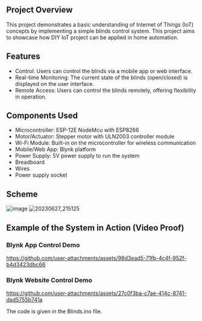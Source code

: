 ## Project Overview
This project demonstrates a basic understanding of Internet of Things (IoT) concepts by implementing a simple blinds control system. This project aims to showcase how DIY IoT project can be applied in home automation.

## Features
- Control: Users can control the blinds via a mobile app or web interface.
- Real-time Monitoring: The current state of the blinds (open/closed) is displayed on the user interface.
- Remote Access: Users can control the blinds remotely, offering flexibility in operation.
  
## Components Used
- Microcontroller: ESP-12E NodeMcu with ESP8266
- Motor/Actuator: Stepper motor with ULN2003 controller module
- Wi-Fi Module: Built-in on the microcontroller for wireless communication
- Mobile/Web App: Blynk platform
- Power Supply: 5V power supply to run the system
- Breadboard
- Wires
- Power supply socket

## Scheme
![image](https://github.com/user-attachments/assets/3d00d218-62ac-4712-96e7-e9ee9bc10d38)
![20230627_215125](https://github.com/user-attachments/assets/4feb4fcf-35ae-4eec-84e2-e24bcfbe6c19)

## Example of the System in Action (Video Proof)

### Blynk App Control Demo

https://github.com/user-attachments/assets/98d3ead5-71fb-4c4f-952f-b4d3423dbc66

### Blynk Website Control Demo

https://github.com/user-attachments/assets/27c0f3ba-c7ae-414c-8741-dad5755b741a

The code is given in the Blinds.ino file.

